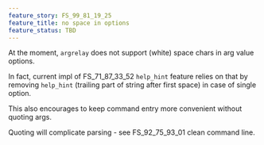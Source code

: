 ```yaml
---
feature_story: FS_99_81_19_25
feature_title: no space in options
feature_status: TBD
---
```


At the moment, `argrelay` does not support (white) space chars in arg value options.

In fact, current impl of FS_71_87_33_52 `help_hint` feature relies on that by removing
`help_hint` (trailing part of string after first space) in case of single option.

This also encourages to keep command entry more convenient without quoting args.

Quoting will complicate parsing - see FS_92_75_93_01 clean command line.
